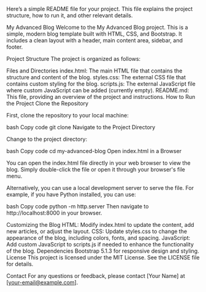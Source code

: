 
Here’s a simple README file for your project. This file explains the project structure, how to run it, and other relevant details.

My Advanced Blog
Welcome to the My Advanced Blog project. This is a simple, modern blog template built with HTML, CSS, and Bootstrap. It includes a clean layout with a header, main content area, sidebar, and footer.

Project Structure
The project is organized as follows:

Files and Directories
index.html: The main HTML file that contains the structure and content of the blog.
styles.css: The external CSS file that contains custom styling for the blog.
scripts.js: The external JavaScript file where custom JavaScript can be added (currently empty).
README.md: This file, providing an overview of the project and instructions.
How to Run the Project
Clone the Repository

First, clone the repository to your local machine:

bash
Copy code
git clone <repository-url>
Navigate to the Project Directory

Change to the project directory:

bash
Copy code
cd my-advanced-blog
Open index.html in a Browser

You can open the index.html file directly in your web browser to view the blog. Simply double-click the file or open it through your browser's file menu.

Alternatively, you can use a local development server to serve the file. For example, if you have Python installed, you can use:

bash
Copy code
python -m http.server
Then navigate to http://localhost:8000 in your browser.

Customizing the Blog
HTML: Modify index.html to update the content, add new articles, or adjust the layout.
CSS: Update styles.css to change the appearance of the blog, including colors, fonts, and spacing.
JavaScript: Add custom JavaScript to scripts.js if needed to enhance the functionality of the blog.
Dependencies
Bootstrap 5.1.3 for responsive design and styling.
License
This project is licensed under the MIT License. See the LICENSE file for details.

Contact
For any questions or feedback, please contact [Your Name] at [your-email@example.com].
